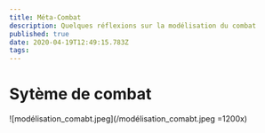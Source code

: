 ```yaml
---
title: Méta-Combat
description: Quelques réflexions sur la modélisation du combat
published: true
date: 2020-04-19T12:49:15.783Z
tags: 
---
```


# Sytème de combat
![modélisation_comabt.jpeg](/modélisation_comabt.jpeg =1200x)
